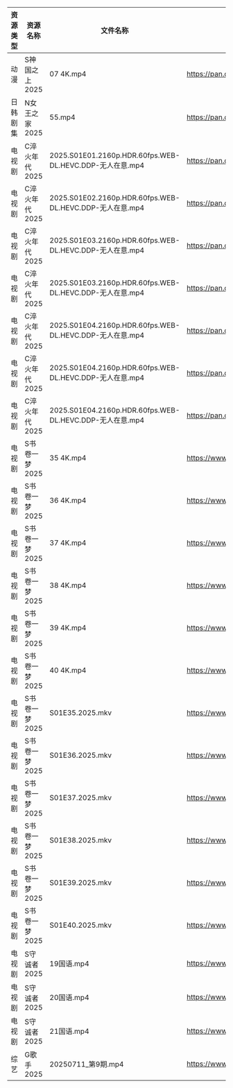 | 资源类型 | 资源名称      | 文件名称                                                 | 分享链接                                 | 更新时间                |
| ---- | --------- | ---------------------------------------------------- | ------------------------------------ | ------------------- |
| 动漫   | S神国之上2025 | 07 4K.mp4                                            | https://pan.quark.cn/s/f12d59367da4  | 2025-07-12 16:32:57 |
| 日韩剧集 | N女王之家2025 | 55.mp4                                               | https://pan.quark.cn/s/a85463f38f49  | 2025-07-12 16:28:26 |
| 电视剧  | C淬火年代2025 | 2025.S01E01.2160p.HDR.60fps.WEB-DL.HEVC.DDP-无人在意.mp4 | https://pan.quark.cn/s/9fb5de6a595c  | 2025-07-12 16:20:11 |
| 电视剧  | C淬火年代2025 | 2025.S01E02.2160p.HDR.60fps.WEB-DL.HEVC.DDP-无人在意.mp4 | https://pan.quark.cn/s/9fb5de6a595c  | 2025-07-12 16:20:14 |
| 电视剧  | C淬火年代2025 | 2025.S01E03.2160p.HDR.60fps.WEB-DL.HEVC.DDP-无人在意.mp4 | https://pan.quark.cn/s/9fb5de6a595c  | 2025-07-12 10:20:14 |
| 电视剧  | C淬火年代2025 | 2025.S01E03.2160p.HDR.60fps.WEB-DL.HEVC.DDP-无人在意.mp4 | https://pan.quark.cn/s/9fb5de6a595c  | 2025-07-12 16:20:17 |
| 电视剧  | C淬火年代2025 | 2025.S01E04.2160p.HDR.60fps.WEB-DL.HEVC.DDP-无人在意.mp4 | https://pan.quark.cn/s/9fb5de6a595c  | 2025-07-12 10:20:17 |
| 电视剧  | C淬火年代2025 | 2025.S01E04.2160p.HDR.60fps.WEB-DL.HEVC.DDP-无人在意.mp4 | https://pan.quark.cn/s/9fb5de6a595c  | 2025-07-12 16:20:21 |
| 电视剧  | C淬火年代2025 | 2025.S01E04.2160p.HDR.60fps.WEB-DL.HEVC.DDP-无人在意.mp4 | https://pan.quark.cn/s/9fb5de6a595c  | 2025-07-12 01:20:21 |
| 电视剧  | S书卷一梦2025 | 35 4K.mp4                                            | https://www.alipan.com/s/esC547vA1MK | 2025-07-12 08:03:19 |
| 电视剧  | S书卷一梦2025 | 36 4K.mp4                                            | https://www.alipan.com/s/esC547vA1MK | 2025-07-12 14:03:14 |
| 电视剧  | S书卷一梦2025 | 37 4K.mp4                                            | https://www.alipan.com/s/esC547vA1MK | 2025-07-12 14:03:14 |
| 电视剧  | S书卷一梦2025 | 38 4K.mp4                                            | https://www.alipan.com/s/esC547vA1MK | 2025-07-12 14:03:13 |
| 电视剧  | S书卷一梦2025 | 39 4K.mp4                                            | https://www.alipan.com/s/esC547vA1MK | 2025-07-12 14:03:13 |
| 电视剧  | S书卷一梦2025 | 40 4K.mp4                                            | https://www.alipan.com/s/esC547vA1MK | 2025-07-12 14:03:12 |
| 电视剧  | S书卷一梦2025 | S01E35.2025.mkv                                      | https://www.alipan.com/s/esC547vA1MK | 2025-07-12 08:03:18 |
| 电视剧  | S书卷一梦2025 | S01E36.2025.mkv                                      | https://www.alipan.com/s/esC547vA1MK | 2025-07-12 08:03:17 |
| 电视剧  | S书卷一梦2025 | S01E37.2025.mkv                                      | https://www.alipan.com/s/esC547vA1MK | 2025-07-12 08:03:17 |
| 电视剧  | S书卷一梦2025 | S01E38.2025.mkv                                      | https://www.alipan.com/s/esC547vA1MK | 2025-07-12 08:03:16 |
| 电视剧  | S书卷一梦2025 | S01E39.2025.mkv                                      | https://www.alipan.com/s/esC547vA1MK | 2025-07-12 08:03:16 |
| 电视剧  | S书卷一梦2025 | S01E40.2025.mkv                                      | https://www.alipan.com/s/esC547vA1MK | 2025-07-12 08:03:15 |
| 电视剧  | S守诚者2025  | 19国语.mp4                                             | https://www.alipan.com/s/iBgAg7dxtGd | 2025-07-12 08:03:25 |
| 电视剧  | S守诚者2025  | 20国语.mp4                                             | https://www.alipan.com/s/iBgAg7dxtGd | 2025-07-12 08:03:24 |
| 电视剧  | S守诚者2025  | 21国语.mp4                                             | https://www.alipan.com/s/iBgAg7dxtGd | 2025-07-12 08:03:23 |
| 综艺   | G歌手2025   | 20250711_第9期.mp4                                     | https://www.alipan.com/s/BnAVvcGrxme | 2025-07-12 14:03:47 |
